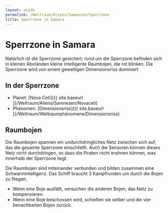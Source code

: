 ```yaml
---
layout: aside
permalink: /Weltraum/Aliens/Samnesen/Sperrzone
title: Sperrzone in Samara
---
```


# Sperrzone in Samara

Natürlich ist die Sperrzone gesichert; rund um die Sperrzone befinden sich in kleinen Abständen kleine intelligente Raumbojen, die rot blinken. Die Sperrzone wird von einem gewaltigen Dimensionsriss dominiert

## In der Sperrzone

- Planet: [Nova Ceti]({{ site.baseurl }}/Weltraum/Aliens/Samnesen/Novaceti)
- Phänomen: [Dimensionsriss]({{ site.baseurl }}/Weltraum/Weltraumphänomene/Dimensionsriss)

## Raumbojen

Die Raumbojen spannen ein undurchdringliches Netz zwischen sich auf, das die gesamte Sperrzone einschließt. Auch die Sensoren können dieses Netz nicht durchdringen, so dass die Piraten nicht erahnen können, was innerhalb der Sperrzone liegt.

Die Raumbojen sind miteinander verbunden und bilden zusammen eine Schwarmintelligenz. Das Schiff braucht 3 Kampfrunden um durch die Bojen zu fliegen.

- Wenn eine Boje ausfällt, versuchen die anderen Bojen, das Netz zu kompensieren.
- Wenn eine Boje beschossen wird, schießen sie selber und die vier benachbarten Bojen zurück.
